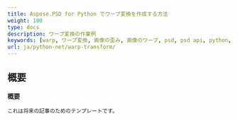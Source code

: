```yaml
---
title: Aspose.PSD for Python でワープ変換を作成する方法
weight: 100
type: docs
description: ワープ変換の作業例
keywords: [warp, ワープ変換, 画像の歪み, 画像のワープ, psd, psd api, python, コードサンプル]
url: ja/python-net/warp-transform/
---
```


## **概要**

**概要**
	
	これは将来の記事のためのテンプレートです。
